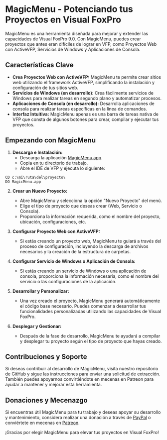# MagicMenu - Potenciando tus Proyectos en Visual FoxPro

MagicMenu es una herramienta diseñada para mejorar y extender las capacidades de Visual FoxPro 9.0. Con MagicMenu, puedes crear proyectos que antes eran difíciles de lograr en VFP, como Proyectos Web con ActiveVFP, Servicios de Windows y Aplicaciones de Consola.

## Características Clave

- **Crea Proyectos Web con ActiveVFP:** MagicMenu te permite crear sitios web utilizando el framework ActiveVFP, simplificando la instalación y configuración de tus sitios web.
- **Servicios de Windows (en desarrollo):** Crea fácilmente servicios de Windows para realizar tareas en segundo plano y automatizar procesos.
- **Aplicaciones de Consola (en desarrollo):** Desarrolla aplicaciones de consola para realizar tareas específicas en la línea de comandos.
- **Interfaz Intuitiva:** MagicMenu apenas es una barra de tareas nativa de VFP que consta de algunos botones para crear, compilar y ejecutar tus proyectos.

## Empezando con MagicMenu

1. **Descarga e Instalación:**
   - Descarga la aplicación [MagicMenu.app]([https://github.com/Irwin1985/MagicMenu.app](https://github.com/Irwin1985/MagicMenu/raw/master/magicmenu.app)).
   - Copia en tu directorio de trabajo.
   - Abre el IDE de VFP y ejecuta lo siguiente:
```xBase
CD c:\mi\ruta\del\proyecto\
DO MagicMenu.app
```

2. **Crear un Nuevo Proyecto:**
   - Abre MagicMenu y selecciona la opción "Nuevo Proyecto" del menú.
   - Elige el tipo de proyecto que deseas crear (Web, Servicio o Consola).
   - Proporciona la información requerida, como el nombre del proyecto, ubicación, configuraciones, etc.

3. **Configurar Proyecto Web con ActiveVFP:**
   - Si estás creando un proyecto web, MagicMenu te guiará a través del proceso de configuración, incluyendo la descarga de archivos necesarios y la creación de la estructura de carpetas.

4. **Configurar Servicio de Windows o Aplicación de Consola:**
   - Si estás creando un servicio de Windows o una aplicación de consola, proporciona la información necesaria, como el nombre del servicio o las configuraciones de la aplicación.

5. **Desarrollar y Personalizar:**
   - Una vez creado el proyecto, MagicMenu generará automáticamente el código base necesario. Puedes comenzar a desarrollar tus funcionalidades personalizadas utilizando las capacidades de Visual FoxPro.

6. **Desplegar y Gestionar:**
   - Después de la fase de desarrollo, MagicMenu te ayudará a compilar y desplegar tu proyecto según el tipo de proyecto que hayas creado.

## Contribuciones y Soporte

Si deseas contribuir al desarrollo de MagicMenu, visita nuestro repositorio de GitHub y sigue las instrucciones para enviar una solicitud de extracción. También puedes apoyarnos convirtiéndote en mecenas en Patreon para ayudar a mantener y mejorar esta herramienta.

## Donaciones y Mecenazgo

Si encuentras útil MagicMenu para tu trabajo y deseas apoyar su desarrollo y mantenimiento, considera realizar una donación a través de [PayPal](https://www.paypal.com/donate/?hosted_button_id=LXQYXFP77AD2G) o conviértete en mecenas en [Patreon](https://www.patreon.com/IrwinRodriguez).

¡Gracias por elegir MagicMenu para elevar tus proyectos en Visual FoxPro!
